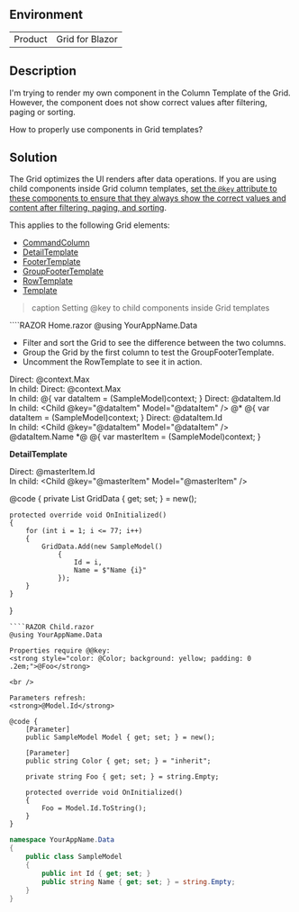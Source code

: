 
## Environment

<table>
<tbody>
<tr>
<td>Product</td>
<td>Grid for Blazor</td>
</tr>
</tbody>
</table>

## Description

I'm trying to render my own component in the Column Template of the Grid. However, the component does not show correct values after filtering, paging or sorting.

How to properly use components in Grid templates?

## Solution

The Grid optimizes the UI renders after data operations. If you are using child components inside Grid column templates, [set the `@key` attribute to these components to ensure that they always show the correct values and content after filtering, paging, and sorting](https://learn.microsoft.com/en-us/aspnet/core/blazor/components/element-component-model-relationships?view=aspnetcore-9.0).

This applies to the following Grid elements:

* [CommandColumn](slug:components/grid/columns/command)
* [DetailTemplate](slug:components/grid/features/hierarchy)
* [FooterTemplate](slug:grid-templates-column-footer)
* [GroupFooterTemplate](slug:grid-templates-column-group-footer)
* [RowTemplate](slug:grid-templates-row)
* [Template](slug:grid-templates-column)

>caption Setting @key to child components inside Grid templates

<div class="skip-repl"></div>
````RAZOR Home.razor
@using YourAppName.Data

<ul>
    <li>Filter and sort the Grid to see the difference between the two columns.</li>
    <li>Group the Grid by the first column to test the GroupFooterTemplate.</li>
    <li>Uncomment the RowTemplate to see it in action. </li>
</ul>

<TelerikGrid Data="@GridData"
             EditMode="@GridEditMode.Inline"
             FilterMode="GridFilterMode.FilterRow"
             Groupable="true"
             Pageable="true"
             PageSize="5"
             Sortable="true">
    <GridAggregates>
        <GridAggregate Field="@nameof(SampleModel.Id)" FieldType="@typeof(int)" Aggregate="@GridAggregateType.Max" />
    </GridAggregates>
    <GridColumns>
        <GridColumn Field="@nameof(SampleModel.Id)" Title="Template with Key">
            <Template>
                @{
                    var dataItem = (SampleModel)context;
                }
                Direct: @dataItem.Id
                <br />
                In child:
                <Child @key="@dataItem" Model="@dataItem" Color="green" />
            </Template>
            <FooterTemplate>
                Direct: @context.Max
                <br />
                In child:
                <Child Model="@( new SampleModel() { Id = Convert.ToInt32(context.Max) })" Color="green" />
            </FooterTemplate>
            <GroupFooterTemplate>
                Direct: @context.Max
                <br />
                In child:
                <Child Model="@( new SampleModel() { Id = Convert.ToInt32(context.Max) })" Color="green" />
            </GroupFooterTemplate>
        </GridColumn>
        <GridColumn Field="@nameof(SampleModel.Name)" Title="Template without Key">
            <Template>
                @{
                    var dataItem = (SampleModel)context;
                }
                Direct: @dataItem.Id
                <br />
                In child:
                <Child Model="@dataItem" Color="red" />
            </Template>
        </GridColumn>
        <GridCommandColumn>
            <GridCommandButton Command="Edit" Icon="@SvgIcon.Pencil" />
            <GridCommandButton Command="Cancel" Icon="@SvgIcon.Cancel" ShowInEdit="true" />
            @{
                var dataItem = (SampleModel)context;
            }
            Direct: @dataItem.Id
            <br />
            In child:
            <Child @key="@dataItem" Model="@dataItem" />
        </GridCommandColumn>
    </GridColumns>
   @*  <RowTemplate>
        @{
            var dataItem = (SampleModel)context;
        }
        <td>
            Direct: @dataItem.Id
            <br />
            In child:
            <Child @key="@dataItem" Model="@dataItem" />
        </td>
        <td>@dataItem.Name</td>
    </RowTemplate> *@
    <DetailTemplate>
        @{
            var masterItem = (SampleModel)context;
        }
        <p><strong>DetailTemplate</strong></p>
        Direct: @masterItem.Id
        <br />
        In child: <Child @key="@masterItem" Model="@masterItem" />
    </DetailTemplate>
</TelerikGrid>

@code {
    private List<SampleModel> GridData { get; set; } = new();

    protected override void OnInitialized()
    {
        for (int i = 1; i <= 77; i++)
        {
            GridData.Add(new SampleModel()
                {
                    Id = i,
                    Name = $"Name {i}"
                });
        }
    }
}
````
````RAZOR Child.razor
@using YourAppName.Data

Properties require @@key:
<strong style="color: @Color; background: yellow; padding: 0 .2em;">@Foo</strong>

<br />

Parameters refresh:
<strong>@Model.Id</strong>

@code {
    [Parameter]
    public SampleModel Model { get; set; } = new();

    [Parameter]
    public string Color { get; set; } = "inherit";

    private string Foo { get; set; } = string.Empty;

    protected override void OnInitialized()
    {
        Foo = Model.Id.ToString();
    }
}
````
````C# SampleModel.cs
namespace YourAppName.Data
{
    public class SampleModel
    {
        public int Id { get; set; }
        public string Name { get; set; } = string.Empty;
    }
}
````